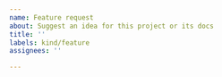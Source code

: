 ```yaml
---
name: Feature request
about: Suggest an idea for this project or its docs
title: ''
labels: kind/feature
assignees: ''

---
```


<!-- What do you want to happen? -->

<!-- Is there currently another issue associated with this? -->

<!-- Does it require a particular kubernetes version? -->

<!-- If this is actually about documentation, uncomment the following block -->

<!-- 
/kind documentation
/remove-kind feature
-->
